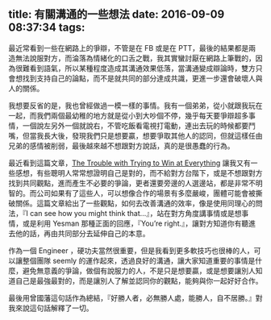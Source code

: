 title: 有關溝通的一些想法
date: 2016-09-09 08:37:34
tags:
---

最近常看到一些在網路上的爭辯，不管是在 FB 或是在 PTT，最後的結果都是兩造無法說服對方，而淪落為情緒化的口舌之戰，我其實蠻討厭在網路上筆戰的，因為很難看到語氣，所以某種程度造成其溝通效果低落，當溝通變成辯論時，雙方只會想找到支持自己的論點，而不是就共同的部分達成共識，更進一步還會破壞人與人的關係。

我想要反省的是，我也曾經做過一模一樣的事情。我有一個弟弟，從小就跟我玩在一起，而我們兩個最幼稚的地方就是從小到大吵個不停，幾乎每天要爭辯超多事情，一個說左另外一個就說右，不管吃飯看電視打電動，連出去玩的時候都要鬥嘴，但當我長大後，發現我們只是想要贏，想要爭取其他人的認同，但就這樣任由兄弟的感情被削弱，最後越來越不想跟對方說話，真的是很愚蠢的行為。

最近看到這篇文章，[The Trouble with Trying to Win at Everything](http://www.theeffectiveengineer.com/blog/winning-isnt-always-the-goal) 讓我又有一些感想，有些聰明人常常想證明自己是對的，而不給對方台階下，或是不想跟對方找到共同觀點，進而產生不必要的爭論，更者還要旁邊的人選邊站，都是非常不明智的。而公司如果有了這些人，可以想像合作的場景有多麼嚴峻，團體可能會被撕破關係。這篇文章給出了一些觀點，如何去改善溝通的效率，像是使用同理心的問法，『I can see how you might think that…』，站在對方角度講事情或是想事情，或是利用 Yesman 那種正面的回應，『You’re right.』，讓對方知道你有聽進去他的話，再由共同部分去延伸自己的本意。

作為一個 Engineer ，硬功夫當然很重要，但是我看到更多軟技巧也很棒的人，可以讓整個團隊 seemly 的運作起來，透過良好的溝通，讓大家知道重要的事情是什麼，避免無意義的爭論，做個有說服力的人，不是只是想要贏，或是想要讓別人知道自己是最強最對的，而是讓別人了解並認同你的觀點，能夠與你一起好好合作。

最後用曾國藩這句話作為總結，『好勝人者，必無勝人處，能勝人，自不居勝。』對我來說這句話解釋了一切。

